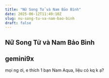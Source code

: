 ```yaml
---
title: "Nữ Song Tử và Nam Bảo Bình"
date: 2025-06-12T11:49:10Z
slug: nu-song-tu-va-nam-bao-binh
draft: false
---
```


## Nữ Song Tử và Nam Bảo Bình

## gemini9x

mọi ng ơi, e thích 1 bạn Nam Aqua, liệu có kq k ạ?